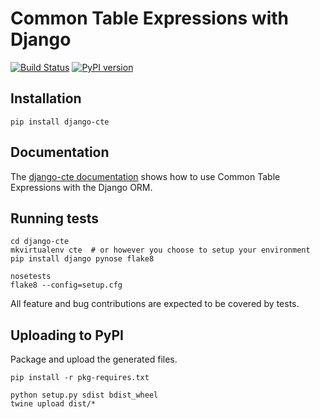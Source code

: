 # Common Table Expressions with Django

[![Build Status](https://travis-ci.com/dimagi/django-cte.png)](https://travis-ci.com/dimagi/django-cte)
[![PyPI version](https://badge.fury.io/py/django-cte.svg)](https://badge.fury.io/py/django-cte)

## Installation
```
pip install django-cte
```


## Documentation

The [django-cte documentation](https://dimagi.github.io/django-cte/) shows how
to use Common Table Expressions with the Django ORM.


## Running tests

```
cd django-cte
mkvirtualenv cte  # or however you choose to setup your environment
pip install django pynose flake8

nosetests
flake8 --config=setup.cfg
```

All feature and bug contributions are expected to be covered by tests.


## Uploading to PyPI

Package and upload the generated files.

```
pip install -r pkg-requires.txt

python setup.py sdist bdist_wheel
twine upload dist/*
```
